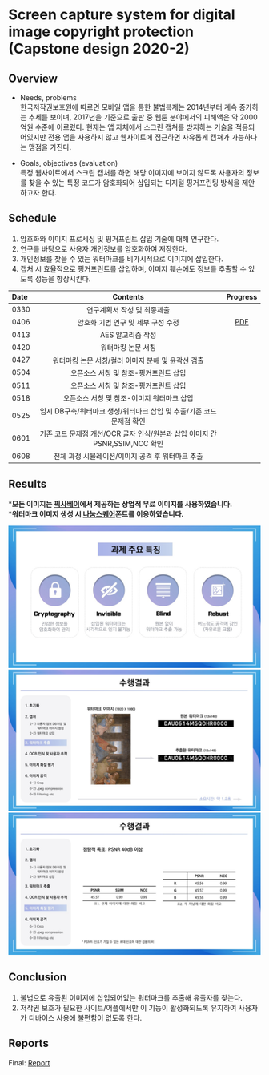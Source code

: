 # Screen capture system for digital image copyright protection (Capstone design 2020-2)

## Overview   
* Needs, problems    
한국저작권보호원에 따르면 모바일 앱을 통한 불법복제는 2014년부터 계속 증가하는 추세를 보이며, 2017년을 기준으로 출판 중 웹툰 분야에서의 피해액은 약 2000억원 수준에 이르렀다. 현재는 앱 자체에서 스크린 캡쳐를 방지하는 기술을 적용되어있지만 전용 앱을 사용하지 않고 웹사이트에 접근하면 자유롭게 캡쳐가 가능하다는 맹점을 가진다.

* Goals, objectives (evaluation)    
 특정 웹사이트에서 스크린 캡처를 하면 해당 이미지에 보이지 않도록 사용자의 정보를 찾을 수 있는 특정 코드가 암호화되어 삽입되는 디지털 핑거프린팅 방식을 제안하고자 한다.

## Schedule   
1) 암호화와 이미지 프로세싱 및 핑거프린트 삽입 기술에 대해 연구한다.
2) 연구를 바탕으로 사용자 개인정보를 암호화하여 저장한다.
3) 개인정보를 찾을 수 있는 워터마크를 비가시적으로 이미지에 삽입한다. 
4) 캡처 시 효율적으로 핑거프린트를 삽입하며, 이미지 훼손에도 정보를 추출할 수 있도록 성능을 향상시킨다.

|Date|Contents|Progress|
|:--------|:------------------------------------:|:-------------:|
|0330|연구계획서 작성 및 최종제출||
|0406|암호화 기법 연구 및 세부 구성 수정|[PDF](doc/0408.pdf)|
|0413|AES 알고리즘 작성||
|0420|워터마킹 논문 서칭||
|0427|워터마킹 논문 서칭/컬러 이미지 분해 및 윤곽선 검출||
|0504|오픈소스 서칭 및 참조-핑거프린트 삽입||
|0511|오픈소스 서칭 및 참조-핑거프린트 삽입||
|0518|오픈소스 서칭 및 참조-이미지 워터마크 삽입||
|0525|임시 DB구축/워터마크 생성/워터마크 삽입 및 추출/기존 코드 문제점 확인||
|0601|기존 코드 문제점 개선/OCR 글자 인식/원본과 삽입 이미지 간 PSNR,SSIM,NCC 확인||
|0608|전체 과정 시뮬레이션/이미지 공격 후 워터마크 추출||

## Results
***모든 이미지는 [픽사베이](https://pixabay.com/)에서 제공하는 상업적 무료 이미지를 사용하였습니다.**  
***워터마크 이미지 생성 시 [나눔스퀘어](https://hangeul.naver.com/2017/nanum)폰트를 이용하였습니다.**

![features](./img/1.JPG)
![results](./img/2.JPG)
![PSNR](./img/3.JPG)


## Conclusion
1) 불법으로 유출된 이미지에 삽입되어있는 워터마크를 추출해 유출자를 찾는다.
2) 저작권 보호가 필요한 사이트/어플에서만 이 기능이 활성화되도록 유지하여 사용자가 디바이스 사용에 불편함이 없도록 한다.

## Reports
<!--* Upload or link (e.g. Google Drive files with share setting)-->
<!--* Midterm: [Report](Reports/Midterm.pdf)-->
Final: [Report](doc/최종보고서.pdf)
